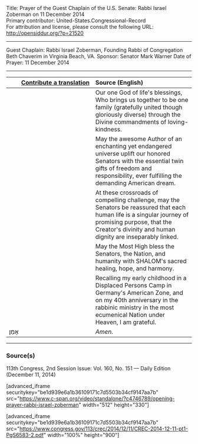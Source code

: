 <html>
<head></head>
<body>
Title: Prayer of the Guest Chaplain of the U.S. Senate: Rabbi Israel Zoberman on 11 December 2014<br />
Primary contributor: United-States.Congressional-Record<br />
For attribution and license, please consult the following URL: <a href="http://opensiddur.org/?p=21520">http://opensiddur.org/?p=21520</a>
<p />
<hr />

Guest Chaplain: Rabbi Israel Zoberman, Founding Rabbi of Congregation Beth Chaverim in Virginia Beach, VA.
Sponsor: Senator Mark Warner
Date of Prayer: 11 December 2014

<hr />

<table style="margin-left: auto;margin-right: auto;" class="draggable">
<thead><tr><th id="x" style="text-align: right;"><a href="/contributing/upload/">Contribute a translation</a></th><th style="text-align: left;">Source (English)</th></tr></thead>
<tbody>
<tr><td style="vertical-align:top;" width="46%">
<div class="liturgy"><span lang="he">

</span></div></td>
 
<td style="vertical-align:top;" width="53%">
<div class="english">
Our one God of life's blessings, 
Who brings us together to be one family 
(gratefully united though gloriously diverse) 
through the Divine commandments of loving-kindness. 
</div></td></tr>


<tr><td style="vertical-align:top;" width="46%">
<div class="liturgy"><span lang="he">

</span></div></td>
 
<td style="vertical-align:top;" width="53%">
<div class="english">
May the awesome Author of an enchanting yet endangered universe 
uplift our honored Senators 
with the essential twin gifts of freedom and responsibility, 
ever fulfilling the demanding American dream. 
</div></td></tr>


<tr><td style="vertical-align:top;" width="46%">
<div class="liturgy"><span lang="he">

</span></div></td>
 
<td style="vertical-align:top;" width="53%">
<div class="english">
At these crossroads of compelling challenge, 
may the Senators be reassured 
that each human life is a singular journey of promising purpose, 
that the Creator's divinity 
and human dignity 
are inseparably linked. 
</div></td></tr>


<tr><td style="vertical-align:top;" width="46%">
<div class="liturgy"><span lang="he">

</span></div></td>
 
<td style="vertical-align:top;" width="53%">
<div class="english">
May the Most High bless the Senators, 
the Nation, 
and humanity 
with SHALOM's sacred healing, 
hope, 
and harmony.
</div></td></tr>


<tr><td style="vertical-align:top;" width="46%">
<div class="liturgy"><span lang="he">

</span></div></td>
 
<td style="vertical-align:top;" width="53%">
<div class="english">
Recalling my early childhood 
in a Displaced Persons Camp 
in Germany's American Zone, 
and on my 40th anniversary in the rabbinic ministry 
in the most ecumenical Nation under Heaven, 
I am grateful. 
</div></td></tr>


<tr><td style="vertical-align:top;" width="46%">
<div class="liturgy"><span lang="he">
אָמֵן׃
</span></div></td>
 
<td style="vertical-align:top;" width="53%">
<div class="english">
<em>Amen.</em>
</div></td></tr>
</tbody></table>

<hr />

<h3>Source(s)</h3>

113th Congress, 2nd Session
Issue: Vol. 160, No. 151 — Daily Edition (December 11, 2014)

[advanced_iframe securitykey="be1d939e6a1b36109171c7d5503b34cf9147aa7b" src="https://www.c-span.org/video/standalone/?c4746789/opening-prayer-rabbi-israel-zoberman" width="512" height="330"]

[advanced_iframe securitykey="be1d939e6a1b36109171c7d5503b34cf9147aa7b" src="https://www.congress.gov/113/crec/2014/12/11/CREC-2014-12-11-pt1-PgS6583-2.pdf" width="100%" height="900"]
</body>
</html>